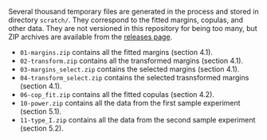 Several thousand temporary files are generated in the process and stored in directory `scratch/`. They correspond to the fitted margins, copulas, and other data. They are not versioned in this repository for being too many, but ZIP archives are available from the [releases page](https://github.com/julian-urbano/sigir2018-simulation/releases/tag/scratch).

* `01-margins.zip` contains all the fitted margins (section 4.1).
* `02-transform.zip` contains all the transformed margins (section 4.1).
* `03-margins_select.zip` contains the selected margins (section 4.1).
* `04-transform_select.zip` contains the selected trasnsformed margins (section 4.1).
* `06-cop_fit.zip` contains all the fitted copulas (section 4.2).
* `10-power.zip` contains all the data from the first sample experiment (section 5.1).
* `11-type_I.zip` contains all the data from the second sample experiment (section 5.2).
